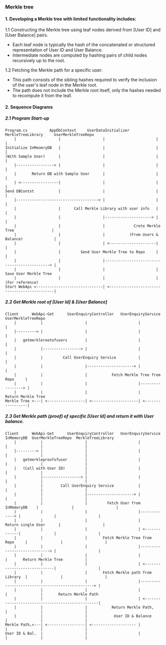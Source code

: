 ### Merkle tree
#### 1. Developing a Merkle tree with limited functionality includes:
1.1 Constructing the Merkle tree using leaf nodes derived from [User ID] and [User Balance] pairs.
 - Each leaf node is typically the hash of the concatenated or structured representation of User ID and User Balance.
 - Intermediate nodes are computed by hashing pairs of child nodes recursively up to the root.

1.2 Fetching the Merkle path for a specific user:
 - This path consists of the sibling hashes required to verify the inclusion of the user's leaf node in the Merkle root.
 - The path does not include the Merkle root itself, only the hashes needed to recompute it from the leaf.


#### 2. Sequence Diagrams

##### 2.1 Program Start-up
```plaintext
Program.cs			AppDbContext     UserDataInitializer     MerkleTreeLibrary     UserMerkleTreeRepo
	|					|                   |                   	|                       |
Initialize InMeomryDB   |                   |                   	|                       |
(With Sample User)      |                   |                   	|                       |
	|-----------------> |                   |                   	|                       |
	|		Return DB with Sample User		|                   	|                       |
	| <-----------------|                   |                   	|                       |
Send DBContxt   		|                   |                   	|                       |
	|-------------------------------------> |                   	|                       |
	|               	|	   Call Merkle Library with user info	|                       |
	|               	|                   |---------------------> |                       |
	|               	|					|			  Crete Merkle Tree               	|
	|               	|					|			(From Users & Balance)              |
	|               	|					| <---------------------|						|
	|               	|	      Send User Merkle Tree to Repo		|                       |
	|               	|					|---------------------------------------------> |
	|					|                   |                   	|			Save User Merkle Tree
	|               	|					|						|				(For reference)
Start WebApi <------------------------------| <---------------------------------------------|
```
##### 2.2 Get Merkle root of [User Id] & [User Balance]
```plaintext
Client     	WebApi-Get     	UserEnquiryController	UserEnquiryService	UserMerkleTreeRepo
	|			|					|						|					|
	|---------> |					|						|					|
	|	getmerklerootofusers		|						|					|
	|			|-----------------> |                       |                   |
	|			|		  Call UserEnquiry Service       	|                   |
	|			|					|---------------------> |                   |
	|			|					|			Fetch Merkle Tree from Repo     |
	|			|					|						|-----------------> |
	|			|					|						|			 Return Merkle Tree
Merkle Tree	<---| <-----------------| <---------------------| <-----------------|
```
##### 2.3 Get Merkle path (proof) of specific [User Id] and return it with User balance.
```plaintext
Client     	WebApi-Get     	UserEnquiryController	UserEnquiryService	InMemoryDB	UserMerkleTreeRepo	MerkleTreeLibrary
	|			|					|						|				|				|					|
	|---------> |					|						|				|				|					|
	|	getmerkleproofofuser		|						|				|				|					|
	|	(Call with User ID)			|						|				|				|					|
	|			|-----------------> |                       |               |				|					|
	|			|		 Call UserEnquiry Service			|				|				|					|
	|			|					|---------------------> |				|				|					|
	|			|					|		  Fetch User from InMemoryDB	|				|					|
	|			|					|						|-------------> |				|					|
	|			|					|						|		Return single User		|					|
	|			|					|						| <-------------|				|					|
	|			|					|		Fetch Merkle Tree from Repo		|				|					|
	|			|					|						|-----------------------------> |					|
	|			|					|						|				|		Return Merkle Tree			|
	|			|					|						| <-----------------------------|					|
	|			|					|		Fetch Merkle path from Library	|				|					|
	|			|					|						|-------------------------------------------------> |
	|			|					|						|				|				|		Return Merkle Path
	|			|					|						| <-------------------------------------------------|
	|			|					|			Return Merkle Path,			|				|					|
	|			|					|			 User ID & Balance			|				|					|
Merkle Path,<---| <-----------------| <-------------------- |				|				|					|
User ID & Bal. 	|					|						|				|				|					|
